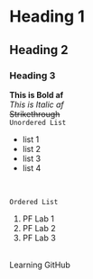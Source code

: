 # Heading 1
## Heading 2
### Heading 3
**This is Bold af**
<br/>
_This is Italic af_
<br/>
~~Strikethrough~~
<br/>
`Unordered List`
<br/>
- list 1
- list 2
- list 3
- list 4
<br/>

`Ordered List`

1. PF Lab 1
2. PF Lab 2
3. PF Lab 3
<br/>
Learning GitHub
